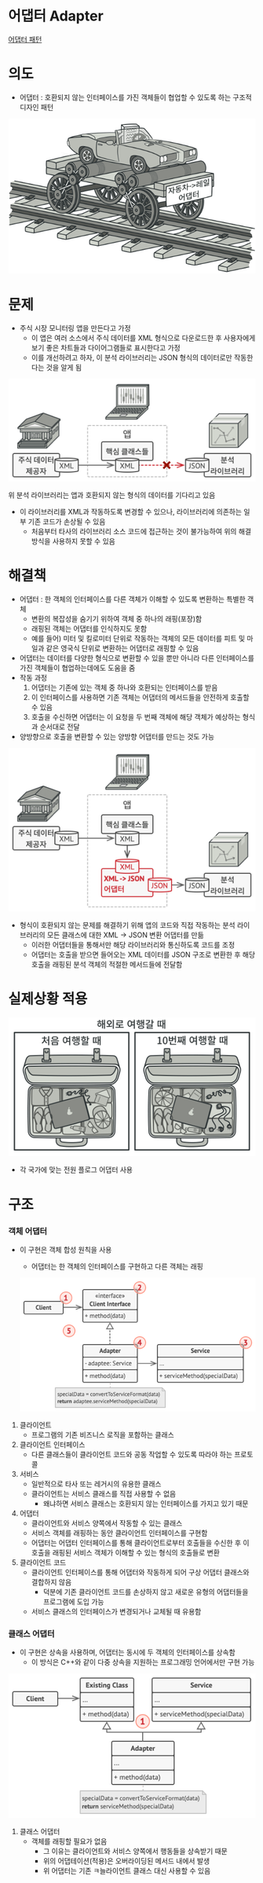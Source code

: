 # 어댑터 Adapter

[어댑터 패턴](https://refactoring.guru/ko/design-patterns/adapter)

# 의도

- 어댑터 :  호환되지 않는 인터페이스를 가진 객체들이 협업할 수 있도록 하는 구조적 디자인 패턴

![Untitled](%E1%84%8B%E1%85%A5%E1%84%83%E1%85%A2%E1%86%B8%E1%84%90%E1%85%A5%20Adapter%2054c00a7aed134b8780561f06980d761f/Untitled.png)

# 문제

- 주식 시장 모니터링 앱을 만든다고 가정
    - 이 앱은 여러 소스에서 주식 데이터를 XML 형식으로 다운로드한 후 사용자에게 보기 좋은 차트들과 다이어그램들로 표시한다고 가정
    - 이를 개선하려고 하자, 이 분석 라이브러리는 JSON 형식의 데이터로만 작동한다는 것을 알게 됨

![위 분석 라이브러리는 앱과 호환되지 않는 형식의 데이터를 기다리고 있음](%E1%84%8B%E1%85%A5%E1%84%83%E1%85%A2%E1%86%B8%E1%84%90%E1%85%A5%20Adapter%2054c00a7aed134b8780561f06980d761f/Untitled%201.png)

위 분석 라이브러리는 앱과 호환되지 않는 형식의 데이터를 기다리고 있음

- 이 라이브러리를 XML과 작동하도록 변경할 수 있으나, 라이브러리에 의존하는 일부 기존 코드가 손상될 수 있음
    - 처음부터 타사의 라이브러리 소스 코드에 접근하는 것이 불가능하여 위의 해결 방식을 사용하지 못할 수 있음

# 해결책

- 어댑터 : 한 객체의 인터페이스를 다른 객체가 이해할 수 있도록 변환하는 특별한 객체
    - 변환의 복잡성을 숨기기 위하여 객체 중 하나의 래핑(포장)함
    - 래핑된 객체는 어댑터를 인식하지도 못함
    - 예를 들어) 미터 및 킬로미터 단위로 작동하는 객체의 모든 데이터를 피트 및 마일과 같은 영국식 단위로 변환하는 어댑터로 래핑할 수 있음
- 어댑터는 데이터를 다양한 형식으로 변환할 수 있을 뿐만 아니라 다른 인터페이스를 가진 객체들이 협업하는데에도 도움을 줌
- 작동 과정
    1. 어댑터는 기존에 있는 객체 중 하나와 호환되는 인터페이스를 받음
    2. 이 인터페이스를 사용하면 기존 객체는 어댑터의 메서드들을 안전하게 호출할 수 있음
    3. 호출을 수신하면 어댑터는 이 요청을 두 번째 객체에 해당 객체가 예상하는 형식과 순서대로 전달
- 양방향으로 호출을 변환할 수 있는 양방향 어댑터를 만드는 것도 가능

![Untitled](%E1%84%8B%E1%85%A5%E1%84%83%E1%85%A2%E1%86%B8%E1%84%90%E1%85%A5%20Adapter%2054c00a7aed134b8780561f06980d761f/Untitled%202.png)

- 형식이 호환되지 않는 문제를 해결하기 위해 앱의 코드와 직접 작동하는 분석 라이브러리의 모든 클래스에 대한 XML → JSON 변환 어댑터를 만듦
    - 이러한 어댑터들을 통해서만 해당 라이브러리와 통신하도록 코드를 조정
    - 어댑터는 호출을 받으면 들어오는 XML 데이터를 JSON 구조로 변환한 후 해당 호출을 래핑된 분석 객체의 적절한 메서드들에 전달함

# 실제상황 적용

![Untitled](%E1%84%8B%E1%85%A5%E1%84%83%E1%85%A2%E1%86%B8%E1%84%90%E1%85%A5%20Adapter%2054c00a7aed134b8780561f06980d761f/Untitled%203.png)

- 각 국가에 맞는 전원 플로그 어댑터 사용

# 구조

### 객체 어댑터

- 이 구현은 객체 합성 원칙을 사용
    - 어댑터는 한 객체의 인터페이스를 구현하고 다른 객체는 래핑
    
    ![Untitled](%E1%84%8B%E1%85%A5%E1%84%83%E1%85%A2%E1%86%B8%E1%84%90%E1%85%A5%20Adapter%2054c00a7aed134b8780561f06980d761f/Untitled%204.png)
    
1. 클라이언트
    - 프로그램의 기존 비즈니스 로직을 포함하는 클래스
2. 클라이언트 인터페이스
    - 다른 클래스들이 클라이언트 코드와 공동 작업할 수 있도록 따라야 하는 프로토콜
3. 서비스
    - 일반적으로 타사 또는 레거시의 유용한 클래스
    - 클라이언트는 서비스 클래스를 직접 사용할 수 없음
        - 왜냐하면 서비스 클래스는 호환되지 않는 인터페이스를 가지고 있기 때문
4. 어댑터
    - 클라이언트와 서비스 양쪽에서 작동할 수 있는 클래스
    - 서비스 객체를 래핑하는 동안 클라이언트 인터페이스를 구현함
    - 어댑터는 어댑터 인터페이스를 통해 클라이언트로부터 호출들을 수신한 후 이 호출을 래핑된 서비스 객체가 이해할 수 있는 형식의 호출들로 변환
5. 클라이언트 코드
    - 클라이언트 인터페이스를 통해 어댑터와 작동하게 되어 구상 어댑터 클래스와 결합하지 않음
        - 덕분에 기존 클라이언트 코드를 손상하지 않고 새로운 유형의 어댑터들을 프로그램에 도입 가능
    - 서비스 클래스의 인터페이스가 변경되거나 교체될 때 유용함

### 클래스 어댑터

- 이 구현은 상속을 사용하며, 어댑터는 동시에 두 객체의 인터페이스를 상속함
    - 이 방식은 C++와 같이 다중 상속을 지원하는 프로그래밍 언어에서만 구현 가능

![Untitled](%E1%84%8B%E1%85%A5%E1%84%83%E1%85%A2%E1%86%B8%E1%84%90%E1%85%A5%20Adapter%2054c00a7aed134b8780561f06980d761f/Untitled%205.png)

1. 클래스 어댑터
    - 객체를 래핑할 필요가 없음
        - 그 이유는 클라이언트와 서비스 양쪽에서 행동들을 상속받기 때문
        - 위의 어댑테이션(적용)은 오버라이딩된 메서드 내에서 발생
        - 위 어댑터는 기존 ㅋ늘라이언트 클래스 대신 사용할 수 있음